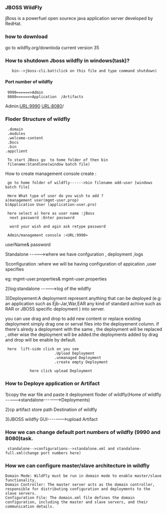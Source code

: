 ### JBOSS WildFly

  jBoss is a powerfuel open sourece java application server
  developed by RedHat.

  ### how to download 
   go to wildfly.org/downloda 
          current version 35 

### How to shutdown Jboss wildfly in windows(task)?
       bin-->jboss-cli.bat(click on this file and type command shutdown)

#### Port number of wildfly 
     9990======>Admin
     8080======>Application  /Artifacts

  Admin:<URL:9990>
    <URL:8080>/<Application-Name>


 ### Floder Structure of wildfly 

     .domain
     .modules
     .welcome-content
     .Docs
     .bin
    .appclient

     To start JBoss go  to home folder of then bin 
     filename:Standlone(window batch file)

How to create management console create :

     go to home folder of wildfly------>bin filename add-user [windows batch file]

     Here What type of user do you wish to add ?
    a)management user(mgmt-user.prop)
    b)Application User (application-user.pro)

     here select a) here as user name :jBoss
      next password :Enter password 
     
      word your wish and agin ask retype password 

     Admin/management console :<URL:9990>
   userName& password 

  
  Standalone ----->where we have confguration , deployment ,logs

  1)configuration :where we will be having configuration of appication ,user specifies 

  eg:  mgmt-user.properties&
       mgmt-user.properties

  2)log:standalone ----->log of the wildfly


  3)Deployement:A deployment represent anything that   can    be deployed (e.g: an application such as Ejb-Jar,War,EAR any kind of standard achive such as RAR or JBOSS specific deployment )   into server.

you can use drag and drop to add new content or replace existing deployment simply drag one or serval files into the deployement column. if there's alredy a deployment with the same , the deployment will be replaced , other wise the deployment will be added.the deployments added by drag and drop will be enable by default.

     here  lift-side click on you see 
                          .Upload Deployment
                          .unmanaged Deployment
                          .create empty Deployment

               here click upload Deployment 

   ### How to Deploye application or Artifact

   1)copy the war file and paste it deployment floder of wildfly(Home of wildfly ----->standalone------>Deployments)

   2)cp artifact store path Destination of wildfly

   3)JBOSS wildfly GUI------->upload Artifact 

  ### How we can change default port numbers of wildfly (9990 and 8080)task.
     standalone-->configurations-->standalone.xml and standalone-full.xml(change port numbers here)

### How we can configure master/slave architecture in wildfly
    Domain Mode: WildFly must be run in domain mode to enable master/slave functionality. 
    Domain Controller: The master server acts as the domain controller, responsible for distributing configuration and deployments to the slave servers. 
    Configuration File: The domain.xml file defines the domain configuration, including the master and slave servers, and their communication details. 

   
                        